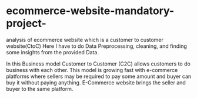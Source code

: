# ecommerce-website-mandatory-project-
analysis of ecommerce website which is a customer to customer website(CtoC)
Here I have to do Data Preprocessing, cleaning, and finding some insights from the provided Data.

In this Business model Customer to Customer (C2C) allows customers to do business with each other. This model is growing fast with e-commerce platforms where sellers may be required to pay some amount and buyer can buy it without paying anything. E-Commerce website brings the seller and buyer to the same platform.
